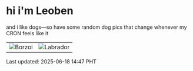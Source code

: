 # hi i'm Leoben

and i like dogs—so have some random dog pics that change whenever my CRON feels like it

|  |  |
|--------|----------|
| ![Borzoi](https://random-dog-vercel.vercel.app/api/random-borzoi?v=1750229232) | ![Labrador](https://random-dog-vercel.vercel.app/api/random-labrador?v=1750229232) |

Last updated: 2025-06-18 14:47 PHT
